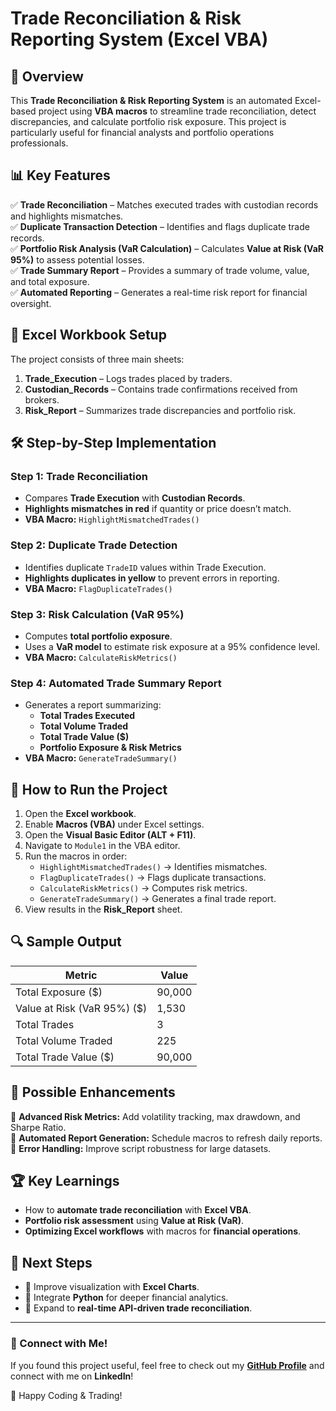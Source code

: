 # Trade Reconciliation & Risk Reporting System (Excel VBA)

## 📌 Overview
This **Trade Reconciliation & Risk Reporting System** is an automated Excel-based project using **VBA macros** to streamline trade reconciliation, detect discrepancies, and calculate portfolio risk exposure. This project is particularly useful for financial analysts and portfolio operations professionals.

## 📊 Key Features
✅ **Trade Reconciliation** – Matches executed trades with custodian records and highlights mismatches.  
✅ **Duplicate Transaction Detection** – Identifies and flags duplicate trade records.  
✅ **Portfolio Risk Analysis (VaR Calculation)** – Calculates **Value at Risk (VaR 95%)** to assess potential losses.  
✅ **Trade Summary Report** – Provides a summary of trade volume, value, and total exposure.  
✅ **Automated Reporting** – Generates a real-time risk report for financial oversight.  

## 📂 Excel Workbook Setup
The project consists of three main sheets:
1. **Trade_Execution** – Logs trades placed by traders.
2. **Custodian_Records** – Contains trade confirmations received from brokers.
3. **Risk_Report** – Summarizes trade discrepancies and portfolio risk.

## 🛠️ Step-by-Step Implementation
### Step 1: **Trade Reconciliation**
- Compares **Trade Execution** with **Custodian Records**.
- **Highlights mismatches in red** if quantity or price doesn’t match.
- **VBA Macro:** `HighlightMismatchedTrades()`

### Step 2: **Duplicate Trade Detection**
- Identifies duplicate `TradeID` values within Trade Execution.
- **Highlights duplicates in yellow** to prevent errors in reporting.
- **VBA Macro:** `FlagDuplicateTrades()`

### Step 3: **Risk Calculation (VaR 95%)**
- Computes **total portfolio exposure**.
- Uses a **VaR model** to estimate risk exposure at a 95% confidence level.
- **VBA Macro:** `CalculateRiskMetrics()`

### Step 4: **Automated Trade Summary Report**
- Generates a report summarizing:
  - **Total Trades Executed**
  - **Total Volume Traded**
  - **Total Trade Value ($)**
  - **Portfolio Exposure & Risk Metrics**
- **VBA Macro:** `GenerateTradeSummary()`

## 📌 How to Run the Project
1. Open the **Excel workbook**.
2. Enable **Macros (VBA)** under Excel settings.
3. Open the **Visual Basic Editor (ALT + F11)**.
4. Navigate to `Module1` in the VBA editor.
5. Run the macros in order:
   - `HighlightMismatchedTrades()` → Identifies mismatches.
   - `FlagDuplicateTrades()` → Flags duplicate transactions.
   - `CalculateRiskMetrics()` → Computes risk metrics.
   - `GenerateTradeSummary()` → Generates a final trade report.
6. View results in the **Risk_Report** sheet.

## 🔍 Sample Output
| Metric                         | Value  |
|--------------------------------|--------|
| Total Exposure ($)             | 90,000 |
| Value at Risk (VaR 95%) ($)    | 1,530  |
| Total Trades                   | 3      |
| Total Volume Traded            | 225    |
| Total Trade Value ($)          | 90,000 |

## 📌 Possible Enhancements
🔹 **Advanced Risk Metrics:** Add volatility tracking, max drawdown, and Sharpe Ratio.  
🔹 **Automated Report Generation:** Schedule macros to refresh daily reports.  
🔹 **Error Handling:** Improve script robustness for large datasets.  

## 🏆 Key Learnings
- How to **automate trade reconciliation** with **Excel VBA**.
- **Portfolio risk assessment** using **Value at Risk (VaR)**.
- **Optimizing Excel workflows** with macros for **financial operations**.

## 🚀 Next Steps
- 📌 Improve visualization with **Excel Charts**.
- 📌 Integrate **Python** for deeper financial analytics.
- 📌 Expand to **real-time API-driven trade reconciliation**.

---
### **🔗 Connect with Me!**
If you found this project useful, feel free to check out my **[GitHub Profile](https://github.com/vaibhavvesmaker)** and connect with me on **LinkedIn**!

🚀 Happy Coding & Trading!


